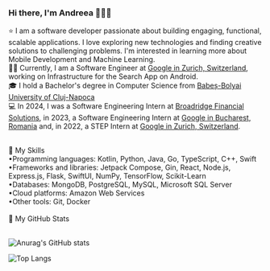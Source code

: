 ### Hi there, I'm Andreea 👩‍💻👋

⭐ I am a software developer passionate about building engaging, functional, scalable applications. I love exploring new technologies and finding creative solutions to challenging problems. I'm interested in learning more about Mobile Development and Machine Learning.<br />
👩‍💻 Currently, I am a Software Engineer at [Google in Zurich, Switzerland](https://careers.google.com/stories/5-surprises-about-google-zurich/?hl=en_US), working on Infrastructure for the Search App on Android. <br />
🎓 I hold a Bachelor's degree in Computer Science from [Babeș-Bolyai University of Cluj-Napoca](https://www.cs.ubbcluj.ro/en/)<br />
💻 In 2024, I was a Software Engineering Intern at [Broadridge Financial Solutions](https://www.broadridge.com/), in 2023, a Software Engineering Intern at [Google in Bucharest, Romania](https://www.google.com/about/careers/applications/locations/bucharest/) and, in 2022, a STEP Intern at [Google in Zurich, Switzerland](https://careers.google.com/stories/5-surprises-about-google-zurich/?hl=en_US).

<br />
🚀 My Skills <br />
•Programming languages: Kotlin, Python, Java, Go, TypeScript, C++, Swift <br />
•Frameworks and libraries: Jetpack Compose, Gin, React, Node.js, Express.js, Flask, SwiftUI, NumPy, TensorFlow, Scikit-Learn <br />
•Databases:  MongoDB, PostgreSQL, MySQL, Microsoft SQL Server <br />
•Cloud platforms: Amazon Web Services <br />
•Other tools: Git, Docker<br />

<br />
🌟 My GitHub Stats
<br /><br />

![Anurag's GitHub stats](https://github-readme-stats.vercel.app/api?username=AndreeaIlie516&show_icons=true&theme=tokyonight)


![Top Langs](https://github-readme-stats.vercel.app/api/top-langs/?username=AndreeaIlie516&theme=tokyonight&exclude_repo=andreeailie516.github.io,Bac-is-Coming,City-Pulse-2,Art-Gallery,Destination-Bucket-List,MobileExams&langs_count=8&hide=Makefile,CMake,Batchfile,HTML,C,Javascript,C%23,Jupyter%20Notebook&layout=compact)

